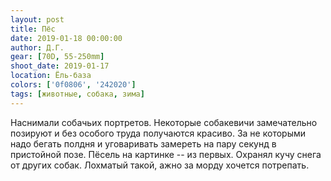 ```yaml
---
layout: post
title: Пёс
date: 2019-01-18 00:00:00
author: Д.Г.
gear: [70D, 55-250mm]
shoot_date: 2019-01-17
location: Ёль-база
colors: ['0f0806', '242020']
tags: [животные, собака, зима]
---
```

Наснимали собачьих портретов. Некоторые собакевичи замечательно позируют и без особого труда получаются красиво. За не которыми надо бегать полдня и уговаривать замереть на пару секунд в пристойной позе. Пёсель на картинке -- из первых. Охранял кучу снега от других собак. Лохматый такой, ажно за морду хочется потрепать.
